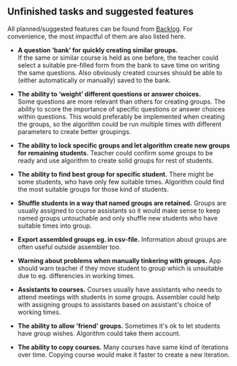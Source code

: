 ## Unfinished tasks and suggested features

All planned/suggested features can be found from [Backlog](https://github.com/UniversityOfHelsinkiCS/prkl/projects/1). For convenience, the most impactful of them are also listed here.

* **A question ‘bank’ for quickly creating similar groups.**  
If the same or similar course is held as one before, the teacher could select a suitable pre-filled form from the bank to save time on writing the same questions. Also obviously created courses should be able to (either automatically or manually) saved to the bank.

* **The ability to ‘weight’ different questions or answer choices.**  
Some questions are more relevant than others for creating groups. The ability to score the importance of specific questions or answer choices within questions. This would preferably be implemented when creating the groups, so the algorithm could be run multiple times with different parameters to create better groupings.

* **The ability to lock specific groups and let algorithm create new groups for remaining students.**
Teacher could confirm some groups to be ready and use algorithm to create solid groups for rest of students.

* **The ability to find best group for specific student.**
There might be some students, who have only few suitable times. Algorithm could find the most suitable groups for those kind of students.

* **Shuffle students in a way that named groups are retained.**
Groups are usually assigned to course assistants so it would make sense to keep named groups untouchable and only shuffle new students who have suitable times into group.

* **Export assembled groups eg. in csv-file.**
Information about groups are often useful outside assembler too.

* **Warning about problems when manually tinkering with groups.**
App should warn teacher if they move student to group which is unsuitable due to eg. differencies in working times.

* **Assistants to courses.**
Courses usually have assistants who needs to attend meetings with students in some groups. Assembler could help with assigning groups to assistants based on assistant's choice of working times.

* **The ability to allow 'friend' groups.**
Sometimes it's ok to let students have group wishes. Algorithm could take them account.

* **The ability to copy courses.**
Many courses have same kind of iterations over time. Copying course would make it faster to create a new iteration.